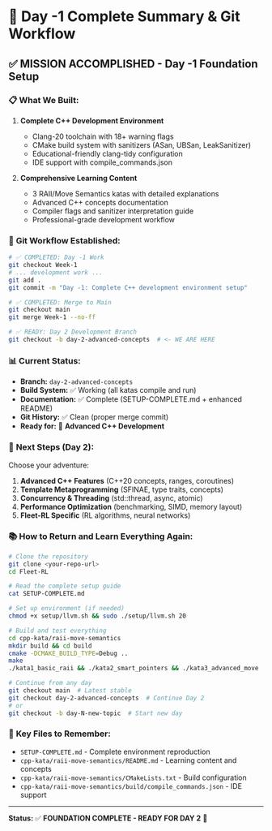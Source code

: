 # 🎯 Day -1 Complete Summary & Git Workflow

## ✅ **MISSION ACCOMPLISHED - Day -1 Foundation Setup**

### 📋 **What We Built:**
1. **Complete C++ Development Environment**
   - Clang-20 toolchain with 18+ warning flags
   - CMake build system with sanitizers (ASan, UBSan, LeakSanitizer)
   - Educational-friendly clang-tidy configuration
   - IDE support with compile_commands.json

2. **Comprehensive Learning Content**
   - 3 RAII/Move Semantics katas with detailed explanations
   - Advanced C++ concepts documentation
   - Compiler flags and sanitizer interpretation guide
   - Professional-grade development workflow

### 🔄 **Git Workflow Established:**

```bash
# ✅ COMPLETED: Day -1 Work
git checkout Week-1
# ... development work ...
git add .
git commit -m "Day -1: Complete C++ development environment setup"

# ✅ COMPLETED: Merge to Main
git checkout main
git merge Week-1 --no-ff

# ✅ READY: Day 2 Development Branch
git checkout -b day-2-advanced-concepts  # <- WE ARE HERE
```

### 📊 **Current Status:**
- **Branch:** `day-2-advanced-concepts`
- **Build System:** ✅ Working (all katas compile and run)
- **Documentation:** ✅ Complete (SETUP-COMPLETE.md + enhanced README)
- **Git History:** ✅ Clean (proper merge commit)
- **Ready for:** 🚀 **Advanced C++ Development**

### 🚀 **Next Steps (Day 2):**
Choose your adventure:
1. **Advanced C++ Features** (C++20 concepts, ranges, coroutines)
2. **Template Metaprogramming** (SFINAE, type traits, concepts)
3. **Concurrency & Threading** (std::thread, async, atomic)
4. **Performance Optimization** (benchmarking, SIMD, memory layout)
5. **Fleet-RL Specific** (RL algorithms, neural networks)

### 📚 **How to Return and Learn Everything Again:**

```bash
# Clone the repository
git clone <your-repo-url>
cd Fleet-RL

# Read the complete setup guide
cat SETUP-COMPLETE.md

# Set up environment (if needed)
chmod +x setup/llvm.sh && sudo ./setup/llvm.sh 20

# Build and test everything
cd cpp-kata/raii-move-semantics
mkdir build && cd build
cmake -DCMAKE_BUILD_TYPE=Debug ..
make
./kata1_basic_raii && ./kata2_smart_pointers && ./kata3_advanced_move

# Continue from any day
git checkout main  # Latest stable
git checkout day-2-advanced-concepts  # Continue Day 2
# or
git checkout -b day-N-new-topic  # Start new day
```

### 🎯 **Key Files to Remember:**
- `SETUP-COMPLETE.md` - Complete environment reproduction
- `cpp-kata/raii-move-semantics/README.md` - Learning content and concepts
- `cpp-kata/raii-move-semantics/CMakeLists.txt` - Build configuration
- `cpp-kata/raii-move-semantics/build/compile_commands.json` - IDE support

---
**Status:** ✅ **FOUNDATION COMPLETE - READY FOR DAY 2** 🚀
